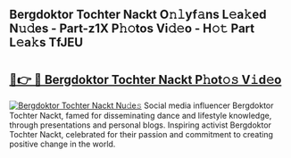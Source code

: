 ## Bergdoktor Tochter Nackt O𝚗𝚕yf𝚊ns L𝚎a𝚔ed N𝚞𝚍es - Part-z1X P𝚑𝚘tos Vi𝚍𝚎o - H𝚘𝚝 Part L𝚎a𝚔s TfJEU

# <h2><a href="http://kf848w.oniu.top/?m=Bergdoktor+Tochter+Nackt">🔗👉 🔴 Bergdoktor Tochter Nackt P𝚑ot𝚘𝚜 V𝚒d𝚎o</a></h2>

[![Bergdoktor Tochter Nackt Nu𝚍e𝚜](https://i.imgur.com/0qMVB7G.gif)](http://kf848w.oniu.top/?m=Bergdoktor+Tochter+Nackt)
Social media influencer Bergdoktor Tochter Nackt, famed for disseminating dance and lifestyle knowledge, through presentations and personal blogs. Inspiring activist Bergdoktor Tochter Nackt, celebrated for their passion and commitment to creating positive change in the world.  
